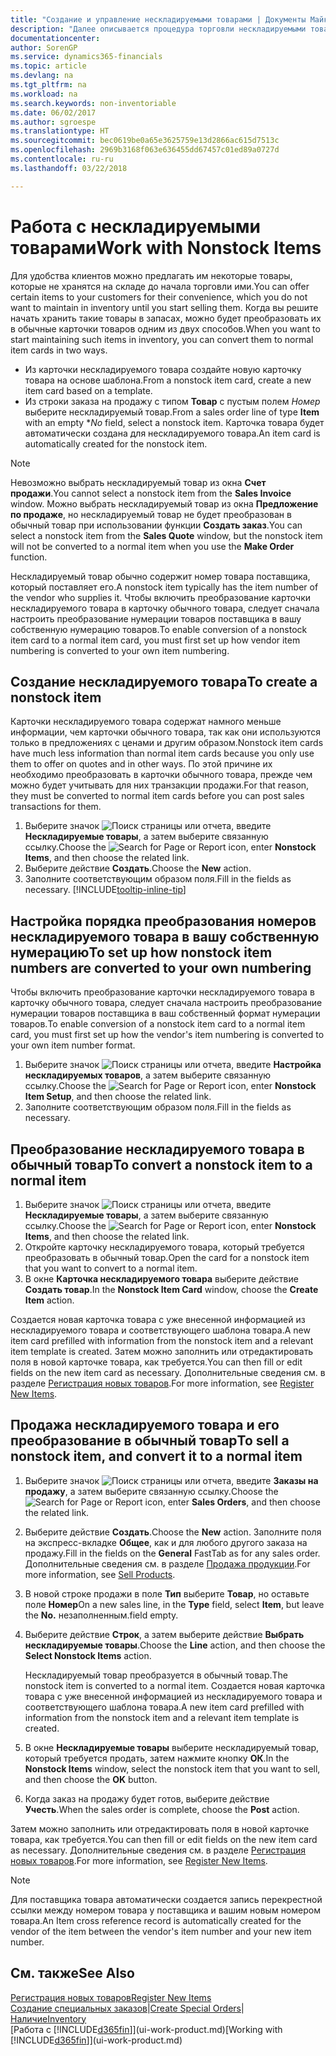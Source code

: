 ```yaml
---
title: "Создание и управление нескладируемыми товарами | Документы Майкрософт"
description: "Далее описывается процедура торговли нескладируемыми товарами или товарами, которые не обрабатываются в запасах."
documentationcenter: 
author: SorenGP
ms.service: dynamics365-financials
ms.topic: article
ms.devlang: na
ms.tgt_pltfrm: na
ms.workload: na
ms.search.keywords: non-inventoriable
ms.date: 06/02/2017
ms.author: sgroespe
ms.translationtype: HT
ms.sourcegitcommit: bec0619be0a65e3625759e13d2866ac615d7513c
ms.openlocfilehash: 2969b3168f063e636455dd67457c01ed89a0727d
ms.contentlocale: ru-ru
ms.lasthandoff: 03/22/2018

---
```

# <a name="work-with-nonstock-items"></a><span data-ttu-id="2a57c-103">Работа с нескладируемыми товарами</span><span class="sxs-lookup"><span data-stu-id="2a57c-103">Work with Nonstock Items</span></span>
<span data-ttu-id="2a57c-104">Для удобства клиентов можно предлагать им некоторые товары, которые не хранятся на складе до начала торговли ими.</span><span class="sxs-lookup"><span data-stu-id="2a57c-104">You can offer certain items to your customers for their convenience, which you do not want to maintain in inventory until you start selling them.</span></span> <span data-ttu-id="2a57c-105">Когда вы решите начать хранить такие товары в запасах, можно будет преобразовать их в обычные карточки товаров одним из двух способов.</span><span class="sxs-lookup"><span data-stu-id="2a57c-105">When you want to start maintaining such items in inventory, you can convert them to normal item cards in two ways.</span></span>

* <span data-ttu-id="2a57c-106">Из карточки нескладируемого товара создайте новую карточку товара на основе шаблона.</span><span class="sxs-lookup"><span data-stu-id="2a57c-106">From a nonstock item card, create a new item card based on a template.</span></span>
* <span data-ttu-id="2a57c-107">Из строки заказа на продажу с типом **Товар** с пустым полем *Номер* выберите нескладируемый товар.</span><span class="sxs-lookup"><span data-stu-id="2a57c-107">From a sales order line of type **Item** with an empty \**No* field, select a nonstock item.</span></span> <span data-ttu-id="2a57c-108">Карточка товара будет автоматически создана для нескладируемого товара.</span><span class="sxs-lookup"><span data-stu-id="2a57c-108">An item card is automatically created for the nonstock item.</span></span>

> [!NOTE]  
>   <span data-ttu-id="2a57c-109">Невозможно выбрать нескладируемый товар из окна **Счет продажи**.</span><span class="sxs-lookup"><span data-stu-id="2a57c-109">You cannot select a nonstock item from the **Sales Invoice** window.</span></span> <span data-ttu-id="2a57c-110">Можно выбрать нескладируемый товар из окна **Предложение по продаже**, но нескладируемый товар не будет преобразован в обычный товар при использовании функции **Создать заказ**.</span><span class="sxs-lookup"><span data-stu-id="2a57c-110">You can select a nonstock item from the **Sales Quote** window, but the nonstock item will not be converted to a normal item when you use the **Make Order** function.</span></span>

<span data-ttu-id="2a57c-111">Нескладируемый товар обычно содержит номер товара поставщика, который поставляет его.</span><span class="sxs-lookup"><span data-stu-id="2a57c-111">A nonstock item typically has the item number of the vendor who supplies it.</span></span> <span data-ttu-id="2a57c-112">Чтобы включить преобразование карточки нескладируемого товара в карточку обычного товара, следует сначала настроить преобразование нумерации товаров поставщика в вашу собственную нумерацию товаров.</span><span class="sxs-lookup"><span data-stu-id="2a57c-112">To enable conversion of a nonstock item card to a normal item card, you must first set up how vendor item numbering is converted to your own item numbering.</span></span>   

## <a name="to-create-a-nonstock-item"></a><span data-ttu-id="2a57c-113">Создание нескладируемого товара</span><span class="sxs-lookup"><span data-stu-id="2a57c-113">To create a nonstock item</span></span>
<span data-ttu-id="2a57c-114">Карточки нескладируемого товара содержат намного меньше информации, чем карточки обычного товара, так как они используются только в предложениях с ценами и другим образом.</span><span class="sxs-lookup"><span data-stu-id="2a57c-114">Nonstock item cards have much less information than normal item cards because you only use them to offer on quotes and in other ways.</span></span> <span data-ttu-id="2a57c-115">По этой причине их необходимо преобразовать в карточки обычного товара, прежде чем можно будет учитывать для них транзакции продажи.</span><span class="sxs-lookup"><span data-stu-id="2a57c-115">For that reason, they must be converted to normal item cards before you can post sales transactions for them.</span></span>

1. <span data-ttu-id="2a57c-116">Выберите значок ![Поиск страницы или отчета](media/ui-search/search_small.png "Значок поиска страницы или отчета"), введите **Нескладируемые товары**, а затем выберите связанную ссылку.</span><span class="sxs-lookup"><span data-stu-id="2a57c-116">Choose the ![Search for Page or Report](media/ui-search/search_small.png "Search for Page or Report icon") icon, enter **Nonstock Items**, and then choose the related link.</span></span>
2. <span data-ttu-id="2a57c-117">Выберите действие **Создать**.</span><span class="sxs-lookup"><span data-stu-id="2a57c-117">Choose the **New** action.</span></span>
3. <span data-ttu-id="2a57c-118">Заполните соответствующим образом поля.</span><span class="sxs-lookup"><span data-stu-id="2a57c-118">Fill in the fields as necessary.</span></span> [!INCLUDE[tooltip-inline-tip](includes/tooltip-inline-tip_md.md)]

## <a name="to-set-up-how-nonstock-item-numbers-are-converted-to-your-own-numbering"></a><span data-ttu-id="2a57c-119">Настройка порядка преобразования номеров нескладируемого товара в вашу собственную нумерацию</span><span class="sxs-lookup"><span data-stu-id="2a57c-119">To set up how nonstock item numbers are converted to your own numbering</span></span>
<span data-ttu-id="2a57c-120">Чтобы включить преобразование карточки нескладируемого товара в карточку обычного товара, следует сначала настроить преобразование нумерации товаров поставщика в ваш собственный формат нумерации товаров.</span><span class="sxs-lookup"><span data-stu-id="2a57c-120">To enable conversion of a nonstock item card to a normal item card, you must first set up how the vendor's item numbering is converted to your own item number format.</span></span>

1. <span data-ttu-id="2a57c-121">Выберите значок ![Поиск страницы или отчета](media/ui-search/search_small.png "Значок поиска страницы или отчета"), введите **Настройка нескладируемых товаров**, а затем выберите связанную ссылку.</span><span class="sxs-lookup"><span data-stu-id="2a57c-121">Choose the ![Search for Page or Report](media/ui-search/search_small.png "Search for Page or Report icon") icon, enter **Nonstock Item Setup**, and then choose the related link.</span></span>
2. <span data-ttu-id="2a57c-122">Заполните соответствующим образом поля.</span><span class="sxs-lookup"><span data-stu-id="2a57c-122">Fill in the fields as necessary.</span></span>

## <a name="to-convert-a-nonstock-item-to-a-normal-item"></a><span data-ttu-id="2a57c-123">Преобразование нескладируемого товара в обычный товар</span><span class="sxs-lookup"><span data-stu-id="2a57c-123">To convert a nonstock item to a normal item</span></span>
1. <span data-ttu-id="2a57c-124">Выберите значок ![Поиск страницы или отчета](media/ui-search/search_small.png "Значок поиска страницы или отчета"), введите **Нескладируемые товары**, а затем выберите связанную ссылку.</span><span class="sxs-lookup"><span data-stu-id="2a57c-124">Choose the ![Search for Page or Report](media/ui-search/search_small.png "Search for Page or Report icon") icon, enter **Nonstock Items**, and then choose the related link.</span></span>
2. <span data-ttu-id="2a57c-125">Откройте карточку нескладируемого товара, который требуется преобразовать в обычный товар.</span><span class="sxs-lookup"><span data-stu-id="2a57c-125">Open the card for a nonstock item that you want to convert to a normal item.</span></span>
3. <span data-ttu-id="2a57c-126">В окне **Карточка нескладируемого товара** выберите действие **Создать товар**.</span><span class="sxs-lookup"><span data-stu-id="2a57c-126">In the **Nonstock Item Card** window, choose the **Create Item** action.</span></span>

<span data-ttu-id="2a57c-127">Создается новая карточка товара с уже внесенной информацией из нескладируемого товара и соответствующего шаблона товара.</span><span class="sxs-lookup"><span data-stu-id="2a57c-127">A new item card prefilled with information from the nonstock item and a relevant item template is created.</span></span> <span data-ttu-id="2a57c-128">Затем можно заполнить или отредактировать поля в новой карточке товара, как требуется.</span><span class="sxs-lookup"><span data-stu-id="2a57c-128">You can then fill or edit fields on the new item card as necessary.</span></span> <span data-ttu-id="2a57c-129">Дополнительные сведения см. в разделе [Регистрация новых товаров](inventory-how-register-new-items.md).</span><span class="sxs-lookup"><span data-stu-id="2a57c-129">For more information, see [Register New Items](inventory-how-register-new-items.md).</span></span>

## <a name="to-sell-a-nonstock-item-and-convert-it-to-a-normal-item"></a><span data-ttu-id="2a57c-130">Продажа нескладируемого товара и его преобразование в обычный товар</span><span class="sxs-lookup"><span data-stu-id="2a57c-130">To sell a nonstock item, and convert it to a normal item</span></span>
1. <span data-ttu-id="2a57c-131">Выберите значок ![Поиск страницы или отчета](media/ui-search/search_small.png "Значок поиска страницы или отчета"), введите **Заказы на продажу**, а затем выберите связанную ссылку.</span><span class="sxs-lookup"><span data-stu-id="2a57c-131">Choose the ![Search for Page or Report](media/ui-search/search_small.png "Search for Page or Report icon") icon, enter **Sales Orders**, and then choose the related link.</span></span>
2. <span data-ttu-id="2a57c-132">Выберите действие **Создать**.</span><span class="sxs-lookup"><span data-stu-id="2a57c-132">Choose the **New** action.</span></span> <span data-ttu-id="2a57c-133">Заполните поля на экспресс-вкладке **Общее**, как и для любого другого заказа на продажу.</span><span class="sxs-lookup"><span data-stu-id="2a57c-133">Fill in the fields on the **General** FastTab as for any sales order.</span></span> <span data-ttu-id="2a57c-134">Дополнительные сведения см. в разделе [Продажа продукции](sales-how-sell-products.md).</span><span class="sxs-lookup"><span data-stu-id="2a57c-134">For more information, see [Sell Products](sales-how-sell-products.md).</span></span>
3. <span data-ttu-id="2a57c-135">В новой строке продажи в поле **Тип** выберите **Товар**, но оставьте поле **Номер**</span><span class="sxs-lookup"><span data-stu-id="2a57c-135">On a new sales line, in the **Type** field, select **Item**, but leave the **No.**</span></span> <span data-ttu-id="2a57c-136">незаполненным.</span><span class="sxs-lookup"><span data-stu-id="2a57c-136">field empty.</span></span>
4. <span data-ttu-id="2a57c-137">Выберите действие **Строк**, а затем выберите действие **Выбрать нескладируемые товары**.</span><span class="sxs-lookup"><span data-stu-id="2a57c-137">Choose the **Line** action, and then choose the **Select Nonstock Items** action.</span></span>

    <span data-ttu-id="2a57c-138">Нескладируемый товар преобразуется в обычный товар.</span><span class="sxs-lookup"><span data-stu-id="2a57c-138">The nonstock item is converted to a normal item.</span></span> <span data-ttu-id="2a57c-139">Создается новая карточка товара с уже внесенной информацией из нескладируемого товара и соответствующего шаблона товара.</span><span class="sxs-lookup"><span data-stu-id="2a57c-139">A new item card prefilled with information from the nonstock item and a relevant item template is created.</span></span>
5. <span data-ttu-id="2a57c-140">В окне **Нескладируемые товары** выберите нескладируемый товар, который требуется продать, затем нажмите кнопку **ОК**.</span><span class="sxs-lookup"><span data-stu-id="2a57c-140">In the **Nonstock Items** window, select the nonstock item that you want to sell, and then choose the **OK** button.</span></span>
6. <span data-ttu-id="2a57c-141">Когда заказ на продажу будет готов, выберите действие **Учесть**.</span><span class="sxs-lookup"><span data-stu-id="2a57c-141">When the sales order is complete, choose the **Post** action.</span></span>

<span data-ttu-id="2a57c-142">Затем можно заполнить или отредактировать поля в новой карточке товара, как требуется.</span><span class="sxs-lookup"><span data-stu-id="2a57c-142">You can then fill or edit fields on the new item card as necessary.</span></span> <span data-ttu-id="2a57c-143">Дополнительные сведения см. в разделе [Регистрация новых товаров](inventory-how-register-new-items.md).</span><span class="sxs-lookup"><span data-stu-id="2a57c-143">For more information, see [Register New Items](inventory-how-register-new-items.md).</span></span>

> [!NOTE]  
>   <span data-ttu-id="2a57c-144">Для поставщика товара автоматически создается запись перекрестной ссылки между номером товара у поставщика и вашим новым номером товара.</span><span class="sxs-lookup"><span data-stu-id="2a57c-144">An Item cross reference record is automatically created for the vendor of the item between the vendor's item number and your new item number.</span></span>

## <a name="see-also"></a><span data-ttu-id="2a57c-145">См. также</span><span class="sxs-lookup"><span data-stu-id="2a57c-145">See Also</span></span>
[<span data-ttu-id="2a57c-146">Регистрация новых товаров</span><span class="sxs-lookup"><span data-stu-id="2a57c-146">Register New Items</span></span>](inventory-how-register-new-items.md)  
<span data-ttu-id="2a57c-147">[Создание специальных заказов](sales-how-to-create-special-orders.md)|</span><span class="sxs-lookup"><span data-stu-id="2a57c-147">[Create Special Orders](sales-how-to-create-special-orders.md)|</span></span>  
[<span data-ttu-id="2a57c-148">Наличие</span><span class="sxs-lookup"><span data-stu-id="2a57c-148">Inventory</span></span>](inventory-manage-inventory.md)  
<span data-ttu-id="2a57c-149">[Работа с [!INCLUDE[d365fin](includes/d365fin_md.md)]](ui-work-product.md)</span><span class="sxs-lookup"><span data-stu-id="2a57c-149">[Working with [!INCLUDE[d365fin](includes/d365fin_md.md)]](ui-work-product.md)</span></span>

